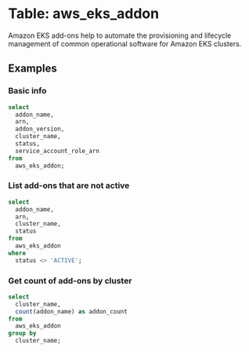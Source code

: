 # Table: aws_eks_addon

Amazon EKS add-ons help to automate the provisioning and lifecycle management of common operational software for Amazon EKS clusters.

## Examples

### Basic info

```sql
select
  addon_name,
  arn,
  addon_version,
  cluster_name,
  status,
  service_account_role_arn
from
  aws_eks_addon;
```


### List add-ons that are not active

```sql
select
  addon_name,
  arn,
  cluster_name,
  status
from
  aws_eks_addon
where
  status <> 'ACTIVE';
```


### Get count of add-ons by cluster

```sql
select
  cluster_name,
  count(addon_name) as addon_count
from
  aws_eks_addon
group by
  cluster_name;
```
